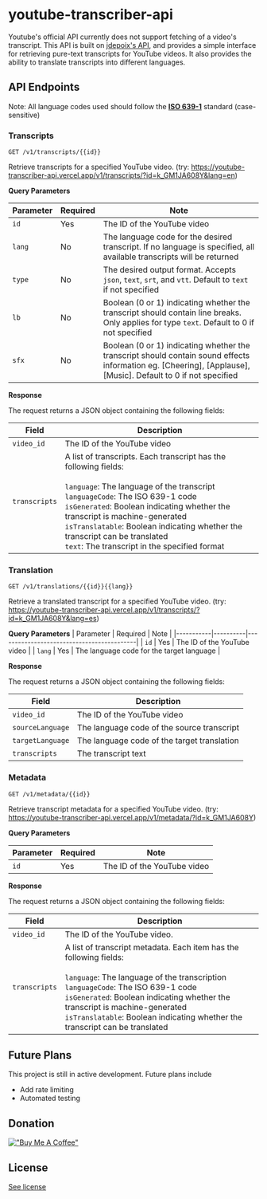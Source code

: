 # youtube-transcriber-api

Youtube's official API currently does not support fetching of a video's transcript. This API is built on [jdepoix's API](https://github.com/jdepoix/youtube-transcript-api), and provides a simple interface for retrieving pure-text transcripts for YouTube videos. It also provides the ability to translate transcripts into different languages.

## API Endpoints

Note: All language codes used should follow the **[ISO 639-1](https://www.w3schools.com/tags/ref_language_codes.asp)** standard (case-sensitive)

### Transcripts

```
GET /v1/transcripts/{{id}}
```

Retrieve transcripts for a specified YouTube video.
(try: https://youtube-transcriber-api.vercel.app/v1/transcripts/?id=k_GM1JA608Y&lang=en)

**Query Parameters**

| Parameter | Required | Note                                                                                                                                                                 |
| --------- | -------- | -------------------------------------------------------------------------------------------------------------------------------------------------------------------- |
| `id`      | Yes      | The ID of the YouTube video                                                                                                                                          |
| `lang`    | No       | The language code for the desired transcript. If no language is specified, all available transcripts will be returned                                                |
| `type`    | No       | The desired output format. Accepts `json`, `text`, `srt`, and `vtt`. Default to `text` if not specified                                                              |
| `lb`      | No       | Boolean (0 or 1) indicating whether the transcript should contain line breaks. Only applies for type `text`. Default to 0 if not specified                           |
| `sfx`     | No       | Boolean (0 or 1) indicating whether the transcript should contain sound effects information eg. \[Cheering\], \[Applause\], \[Music\]. Default to 0 if not specified |

**Response**

The request returns a JSON object containing the following fields:

| Field         | Description                                                                                                                                                                                                                                                                                                                                                                   |
| ------------- | ----------------------------------------------------------------------------------------------------------------------------------------------------------------------------------------------------------------------------------------------------------------------------------------------------------------------------------------------------------------------------- |
| `video_id`    | The ID of the YouTube video                                                                                                                                                                                                                                                                                                                                                   |
| `transcripts` | A list of transcripts. Each transcript has the following fields:<br><br>`language`: The language of the transcript<br>`languageCode`: The ISO 639-1 code<br>`isGenerated`: Boolean indicating whether the transcript is machine-generated <br>`isTranslatable`: Boolean indicating whether the transcript can be translated<br>`text`: The transcript in the specified format |

### Translation

```
GET /v1/translations/{{id}}{{lang}}
```

Retrieve a translated transcript for a specified YouTube video.
(try: https://youtube-transcriber-api.vercel.app/v1/transcripts/?id=k_GM1JA608Y&lang=es)

**Query Parameters**
| Parameter | Required | Note |
|-----------|----------|-------------------------------------------|
| `id` | Yes | The ID of the YouTube video |
| `lang` | Yes | The language code for the target language |

**Response**

The request returns a JSON object containing the following fields:

| Field            | Description                                 |
| ---------------- | ------------------------------------------- |
| `video_id`       | The ID of the YouTube video                 |
| `sourceLanguage` | The language code of the source transcript  |
| `targetLanguage` | The language code of the target translation |
| `transcripts`    | The transcript text                         |

### Metadata

```
GET /v1/metadata/{{id}}
```

Retrieve transcript metadata for a specified YouTube video.
(try: https://youtube-transcriber-api.vercel.app/v1/metadata/?id=k_GM1JA608Y)

**Query Parameters**

| Parameter | Required | Note                        |
| --------- | -------- | --------------------------- |
| `id`      | Yes      | The ID of the YouTube video |

**Response**

The request returns a JSON object containing the following fields:

| Field         | Description                                                                                                                                                                                                                                                                                                                      |
| ------------- | -------------------------------------------------------------------------------------------------------------------------------------------------------------------------------------------------------------------------------------------------------------------------------------------------------------------------------- |
| `video_id`    | The ID of the YouTube video.                                                                                                                                                                                                                                                                                                     |
| `transcripts` | A list of transcript metadata. Each item has the following fields:<br><br>`language`: The language of the transcription<br>`languageCode`: The ISO 639-1 code<br>`isGenerated`: Boolean indicating whether the transcript is machine-generated <br>`isTranslatable`: Boolean indicating whether the transcript can be translated |

## Future Plans

This project is still in active development. Future plans include

- Add rate limiting
- Automated testing

## Donation

[!["Buy Me A Coffee"](https://www.buymeacoffee.com/assets/img/custom_images/orange_img.png)](https://www.buymeacoffee.com/mjzhang)

## License

[See license](https://github.com/mongj/youtube-transcriber-api/blob/main/LICENSE)
